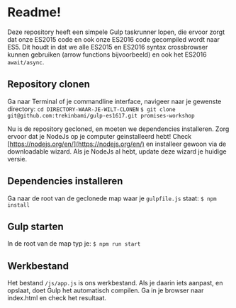 # Readme!
Deze repository heeft een simpele Gulp taskrunner lopen, die ervoor zorgt dat onze ES2015 code en ook onze ES2016 code gecompiled wordt naar ES5. Dit houdt in dat we alle ES2015 en ES2016 syntax crossbrowser kunnen gebruiken (arrow functions bijvoorbeeld) en ook het ES2016 `await/async`.

## Repository clonen
Ga naar Terminal of je commandline interface, navigeer naar je gewenste directory:
`cd DIRECTORY-WAAR-JE-WILT-CLONEN`
`$ git clone git@github.com:trekinbami/gulp-es1617.git promises-workshop`

Nu is de repository gecloned, en moeten we dependencies installeren. Zorg ervoor dat je NodeJs op je computer geinstalleerd hebt! Check [https://nodejs.org/en/](https://nodejs.org/en/) en installeer gewoon via de downloadable wizard. Als je NodeJs al hebt, update deze wizard je huidige versie.

## Dependencies installeren
Ga naar de root van de geclonede map waar je `gulpfile.js` staat:
`$ npm install`

## Gulp starten
In de root van de map typ je:
`$ npm run start`

## Werkbestand
Het bestand `/js/app.js` is ons werkbestand. Als je daarin iets aanpast, en opslaat, doet Gulp het automatisch compilen. Ga in je browser naar index.html en check het resultaat.
